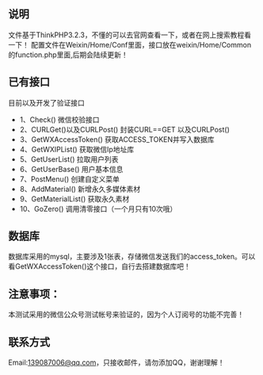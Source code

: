 ﻿
## 说明

文件基于ThinkPHP3.2.3，不懂的可以去官网查看一下，或者在网上搜索教程看一下！
配置文件在Weixin/Home/Conf里面，接口放在weixin/Home/Common 的function.php里面,后期会陆续更新！

## 已有接口

目前以及开发了验证接口

*  1、Check() 微信校验接口
*  2、CURLGet()以及CURLPost() 封装CURL==GET 以及CURLPost()
*  3、GetWXAccessToken() 获取ACCESS_TOKEN并写入数据库
*  4、GetWXIPList() 获取微信Ip地址库
*  5、GetUserList() 拉取用户列表
*  6、GetUserBase() 用户基本信息
*  7、PostMenu() 创建自定义菜单
*  8、AddMaterial() 新增永久多媒体素材
*  9、GetMaterialList() 获取永久素材
*  10、GoZero() 调用清零接口（一个月只有10次哦）

## 数据库

数据库采用的mysql，主要涉及1张表，存储微信发送我们的access_token。可以看GetWXAccessToken()这个接口，自行去搭建数据库吧！

## 注意事项：

本测试采用的微信公众号测试帐号来验证的，因为个人订阅号的功能不完善！

## 联系方式

Email:139087006@qq.com，只接收邮件，请勿添加QQ，谢谢理解！